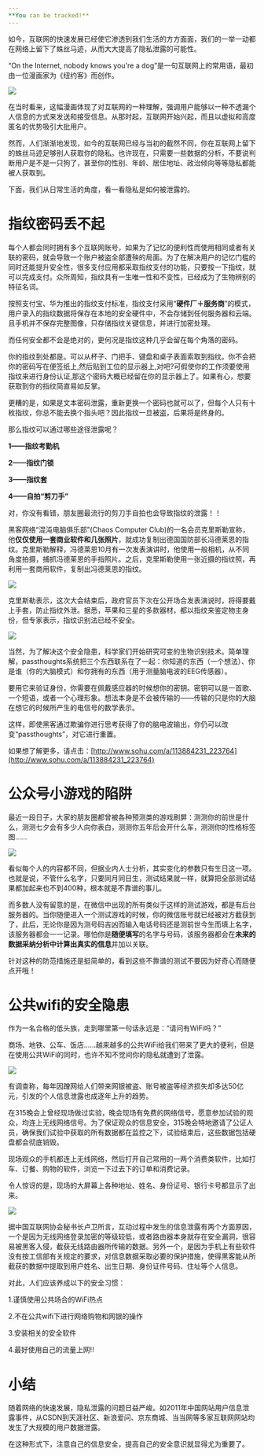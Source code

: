```yaml
---
**You can be tracked!**
---
```


如今，互联网的快速发展已经使它渗透到我们生活的方方面面，我们的一举一动都在网络上留下了蛛丝马迹，从而大大提高了隐私泄露的可能性。

“On the Internet, nobody knows you're a dog”是一句互联网上的常用语，最初由一位漫画家为《纽约客》而创作。

![](https://upload.wikimedia.org/wikipedia/zh/f/f8/Internet_dog.jpg)

在当时看来，这幅漫画体现了对互联网的一种理解，强调用户能够以一种不透漏个人信息的方式来发送和接受信息。从那时起，互联网开始兴起，而且以虚拟和高度匿名的优势吸引大批用户。

然而，人们渐渐地发现，如今的互联网已经与当初的截然不同，你在互联网上留下的蛛丝马迹足够别人获取你的隐私。也许现在，只需要一些数据的分析，不要说判断用户是不是一只狗了，甚至你的性别、年龄、居住地址、政治倾向等等隐私都能被人获取到。

下面，我们从日常生活的角度，看一看隐私是如何被泄露的。

# 指纹密码丢不起 #

每个人都会同时拥有多个互联网账号，如果为了记忆的便利性而使用相同或者有关联的密码，就会导致一个账户被盗全部遭殃的局面。为了在解决用户的记忆门槛的同时还能提升安全性，很多支付应用都采取指纹支付的功能，只要按一下指纹，就可以完成支付。众所周知，指纹具有一生唯一性和不变性，已经成为了生物辨别的特征名词。

按照支付宝、华为推出的指纹支付标准，指纹支付采用“**硬件厂＋服务商**”的模式，用户录入的指纹数据将保存在本地的安全硬件中，不会存储到任何服务器和云端。且手机并不保存完整图像，只存储指纹关键信息，并进行加密处理。

而任何安全都不会是绝对的，更何况是指纹这种几乎会留在每个角落的密码。

你的指纹到处都是。可以从杯子、门把手、键盘和桌子表面索取到指纹。你不会把你的密码写在便签纸上,然后贴到工位的显示器上,对吧?可假使你的工作须要使用指纹来进行身份认证,那这个密码大概已经留在你的显示器上了。如果有心，想要获取到你的指纹简直易如反掌。

更糟的是，如果是文本密码泄露，重新更换一个密码也就可以了，但每个人只有十枚指纹，你总不能去换个指头吧？因此指纹一旦被盗，后果将是终身的。

那么指纹可以通过哪些途径泄露呢？

**1——指纹考勤机**

**2——指纹门锁**

**3——指纹套**

**4——自拍“剪刀手”**

对，你没有看错，朋友圈最流行的剪刀手自拍也会导致指纹的泄露！！

黑客网络“混沌电脑俱乐部”(Chaos Computer Club)的一名会员克里斯勒宣称，他**仅仅使用一套商业软件和几张照片**，就成功复制出德国国防部长冯德莱恩的指纹。克里斯勒解释，冯德莱恩10月有一次发表演讲时，他使用一般相机，从不同角度拍摄，捕抓冯德莱恩的手指照片。之后，克里斯勒使用一张近摄的指纹照，再利用一套商用软件，复制出冯德莱恩的指纹。

![](http://i.guancha.cn/news/2014/12/29/20141229235023902.jpg)

克里斯勒表示，这次大会结束后，政府官员下次在公开场合发表演说时，将得要戴上手套，防止指纹外泄。据悉，苹果和三星的多款器材，都以指纹来鉴定物主身份，但专家表示，指纹识别法已经不安全。

![](http://i.guancha.cn/news/2014/12/29/20141229235124578.jpg)

当然，为了解决这个安全隐患，科学家们开始研究可变的生物识别技术。简单理解，passthoughts系统把三个东西联系在了一起：你知道的东西（一个想法）、你是谁（你的大脑模式）和你拥有的东西（用于测量脑电波的EEG传感器）。

要用它来验证身份，你需要在佩戴感应器的时候想你的密钥。密钥可以是一首歌、一个短语，或者一个心理形象。想法本身是不会被传输的——传输的只是你的大脑在想它的时候所产生的电信号的数学表示。

这样，即使黑客通过欺骗你进行思考获得了你的脑电波输出，你仍可以改变“passthoughts”，对它进行重置。

如果想了解更多，请点击：[http://www.sohu.com/a/113884231_223764](http://www.sohu.com/a/113884231_223764)

# 公众号小游戏的陷阱 #

最近一段日子，大家的朋友圈都曾被各种预测类的游戏刷屏：测测你的前世是什么，测测七夕会有多少人向你表白，测测你五年后会开什么车，测测你的性格标签图……

![](http://www.zlei.net/wp-content/uploads/2017/02/153743upvk8afaw83zz9lp.jpg)

看似每个人的内容都不同，但据业内人士分析，其实变化的参数只有生日这一项。也就是说，不管什么名字，只要同月同日生，测试结果就一样，就算把全部测试结果都加起来也不到400种，根本就是不靠谱的事儿。

而多数人没有留意的是，在微信中出现的所有类似于这样的测试游戏，都是有后台服务器的。当你随便进入一个测试游戏的时候，你的微信账号就已经被对方截获到了，此后，无论你是因为测号码吉凶而输入电话号码还是测前世今生而填上名字，该服务器都会一一记录。哪怕你是**随便填写**的名字与号码，该服务器都会在**未来的数据采纳分析中计算出真实的信息**并加以关联。

针对这种的防范措施还是挺简单的，看到这些不靠谱的测试不要因为好奇心而随便点开哦！

# 公共wifi的安全隐患 #

作为一名合格的低头族，走到哪里第一句话永远是：“请问有WiFi吗？”

商场、地铁、公车、饭店......越来越多的公共WiFi给我们带来了更大的便利，但是在使用公共WiFi的同时，也许不知不觉间你的隐私就遭到了泄露。

![](https://pic4.zhimg.com/80/v2-0a658782ee97e2a2e9cacbb0241d0c3b_hd.jpg)

有调查称，每年因蹭网给人们带来网银被盗、账号被盗等经济损失却多达50亿元，引发的个人信息泄露也成逐年上升的趋势。

在315晚会上曾经现场做过实验，晚会现场有免费的网络信号，愿意参加试验的观众，均连上无线网络信号。为了保证观众的信息安全，315晚会特地邀请了公证人员，确保我们试验中获取的所有数据都在监控之下，试验结束后，这些数据包括硬盘都会彻底销毁。

现场观众的手机都连上无线网络，然后打开自己常用的一两个消费类软件，比如打车、订餐、购物的软件，浏览一下过去下的订单和消费记录。

令人惊讶的是，现场的大屏幕上各种地址、姓名、身份证号、银行卡号都显示了出来。

![](http://img.mp.itc.cn/upload/20170712/8859e1052fc043848096bccc51a0b3a1_th.jpg)

据中国互联网协会秘书长卢卫所言，互动过程中发生的信息泄露有两个方面原因，一个是因为无线网络登录加密的等级较低，或者路由器本身就存在安全漏洞，很容易被黑客入侵，截获无线路由器所传输的数据。另外一个，是因为手机上有些软件没有按工信部有关规定的要求，对信息数据采取必要的保护措施，使得黑客能从所截获的数据中提取到用户姓名、出生日期、身份证件号码、住址等个人信息。

对此，人们应该养成以下的安全习惯：

1.谨慎使用公共场合的WiFi热点

2.不在公共wifi下进行网络购物和网银的操作

3.安装相关的安全软件

4.最好使用自己的流量上网!!


# 小结 #

随着网络的快速发展，隐私泄露的问题日益严峻。如2011年中国网站用户信息泄露事件，从CSDN到天涯社区、新浪爱问、京东商城、当当网等多家互联网网站均发生了大规模的用户数据泄露。

在这种形式下，注意自己的信息安全，提高自己的安全意识就显得尤为重要了。




